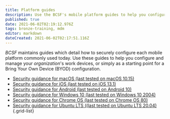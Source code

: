 ```yaml
---
title: Platform guides
description: Use the BCSF's mobile platform guides to help you configure and manage your organization's work devices, including guides for iOS, macOS, and Android.
published: true
date: 2021-06-02T02:19:12.976Z
tags: bronze-training, mdm
editor: markdown
dateCreated: 2021-06-02T02:17:51.116Z
---
```


*BCSF* maintains guides which detail how to securely configure each mobile platform commonly used today. Use these guides to help you configure and manage your *organization*'s work devices, or simply as a starting point for a Bring Your Own Device (BYOD) configuration.

- [Security guidance for macOS (last tested on macOS 10.15)]()
- [Security guidance for iOS (last tested on iOS 13.1)](/bronze-training/mobile-device-guidance/platform-guides/ios-and-ipados)
- [Security guidance for Android (last tested on Android 10)]()
- [Security guidance for Windows 10 (last tested on Windows 10 2004)]()
- [Security guidance for Chrome OS (last tested on Chrome OS 80)]()
- [Security guidance for Ubuntu LTS ((last tested on Ubuntu LTS 20.04)]()
{.grid-list}
